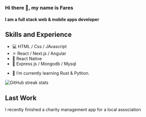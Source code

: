 ### Hi there 👋, my name is Fares
#### I am a full stack web & mobile apps developer


## Skills and Experience
* 💻 HTML / Css / JAvascript
* ⚛️ React / Next.js / Angular
* 📱 React Native
* 🤖 Express js / Mongodb / Mysql

- 🔭 I’m currently learning Rust & Python.

![GitHub streak stats](https://github-readme-streak-stats.herokuapp.com/?user=faresharmali)  



## Last Work 

I recently finished a charity management app for a local association 

